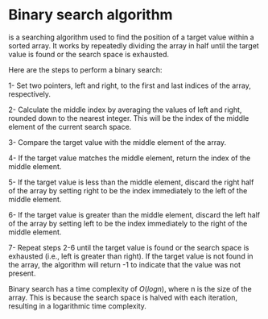 # Binary search algorithm
is a searching algorithm used to find the position of a target value within a sorted array. It works by repeatedly dividing the array in half until the target value is found or the search space is exhausted.

Here are the steps to perform a binary search:

1- Set two pointers, left and right, to the first and last indices of the array, respectively.

2- Calculate the middle index by averaging the values of left and right, rounded down to the nearest integer. This will be the index of the middle element of the current search space.

3- Compare the target value with the middle element of the array.

4- If the target value matches the middle element, return the index of the middle element.

5- If the target value is less than the middle element, discard the right half of the array by setting right to be the index immediately to the left of the middle element.

6- If the target value is greater than the middle element, discard the left half of the array by setting left to be the index immediately to the right of the middle element.

7- Repeat steps 2-6 until the target value is found or the search space is exhausted (i.e., left is greater than right).
If the target value is not found in the array, the algorithm will return -1 to indicate that the value was not present.

Binary search has a time complexity of $O(log n)$, where n is the size of the array. This is because the search space is halved with each iteration, resulting in a logarithmic time complexity.
